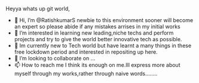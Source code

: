 Heyya whats up git world,
- 👋 Hi, I’m @RatishkumarS newbie to this environment sooner will become an expert so please abide if any mistakes arrises in my initial works
- 👀 I’m interested in learning new leading,niche techs and perform projects and try to give the world better innovative tech as possible.
- 🌱 Im currently new to Tech world but have learnt a many things in these free lockdown period and interested in repositing up here.
- 💞️ I’m looking to collaborate on ...
- 📫 How to reach me 
I think its enough on me.Ill express more about myself through my works,rather through naive words........
<!---
RatishkumarS/RatishkumarS is a ✨ special ✨ repository because its `README.md` (this file) appears on your GitHub profile.
You can click the Preview link to take a look at your changes.
--->
